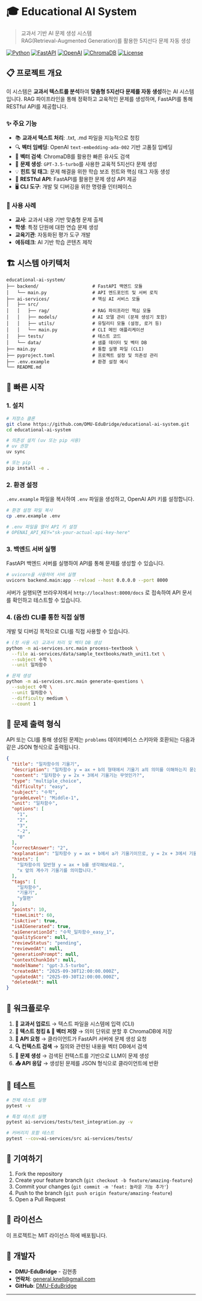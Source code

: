 # 🎓 Educational AI System

> 교과서 기반 AI 문제 생성 시스템  
> RAG(Retrieval-Augmented Generation)를 활용한 5지선다 문제 자동 생성

[![Python](https://img.shields.io/badge/Python-3.11+-blue.svg)](https://python.org)
[![FastAPI](https://img.shields.io/badge/FastAPI-Backend-green.svg)](https://fastapi.tiangolo.com/)
[![OpenAI](https://img.shields.io/badge/OpenAI-GPT--3.5-blue.svg)](https://openai.com)
[![ChromaDB](https://img.shields.io/badge/ChromaDB-Vector%20DB-orange.svg)](https://chromadb.com)
[![License](https://img.shields.io/badge/License-MIT-yellow.svg)](https://opensource.org/licenses/MIT)

## 📋 프로젝트 개요

이 시스템은 **교과서 텍스트를 분석**하여 **맞춤형 5지선다 문제를 자동 생성**하는 AI 시스템입니다. RAG 파이프라인을 통해 정확하고 교육적인 문제를 생성하며, FastAPI를 통해 RESTful API를 제공합니다.

### ✨ 주요 기능

- 📚 **교과서 텍스트 처리**: .txt, .md 파일을 지능적으로 청킹
- 🔍 **벡터 임베딩**: OpenAI `text-embedding-ada-002` 기반 고품질 임베딩
- 💾 **벡터 검색**: ChromaDB를 활용한 빠른 유사도 검색
- 🧠 **문제 생성**: `GPT-3.5-turbo`를 사용한 교육적 5지선다 문제 생성
- 💡 **힌트 및 태그**: 문제 해결을 위한 학습 보조 힌트와 핵심 태그 자동 생성
- 🚀 **RESTful API**: FastAPI를 활용한 문제 생성 API 제공
- 🖥️ **CLI 도구**: 개발 및 디버깅을 위한 명령줄 인터페이스

### 🎯 사용 사례

- **교사**: 교과서 내용 기반 맞춤형 문제 출제
- **학생**: 특정 단원에 대한 연습 문제 생성
- **교육기관**: 자동화된 평가 도구 개발
- **에듀테크**: AI 기반 학습 콘텐츠 제작

## 🏗️ 시스템 아키텍처

```
educational-ai-system/
├── backend/                    # FastAPI 백엔드 모듈
│   └── main.py                 # API 엔드포인트 및 서버 로직
├── ai-services/                # 핵심 AI 서비스 모듈
│   ├── src/
│   │   ├── rag/                # RAG 파이프라인 핵심 모듈
│   │   ├── models/             # AI 모델 관리 (문제 생성기 포함)
│   │   ├── utils/              # 유틸리티 모듈 (설정, 로거 등)
│   │   └── main.py             # CLI 메인 애플리케이션
│   ├── tests/                  # 테스트 코드
│   └── data/                   # 샘플 데이터 및 벡터 DB
├── main.py                     # 통합 실행 파일 (CLI)
├── pyproject.toml              # 프로젝트 설정 및 의존성 관리
├── .env.example                # 환경 설정 예시
└── README.md
```

## 🚀 빠른 시작

### 1. 설치

```bash
# 저장소 클론
git clone https://github.com/DMU-EduBridge/educational-ai-system.git
cd educational-ai-system

# 의존성 설치 (uv 또는 pip 사용)
# uv 권장
uv sync

# 또는 pip
pip install -e .
```

### 2. 환경 설정

`.env.example` 파일을 복사하여 `.env` 파일을 생성하고, OpenAI API 키를 설정합니다.

```bash
# 환경 설정 파일 복사
cp .env.example .env

# .env 파일을 열어 API 키 설정
# OPENAI_API_KEY="sk-your-actual-api-key-here"
```

### 3. 백엔드 서버 실행

FastAPI 백엔드 서버를 실행하여 API를 통해 문제를 생성할 수 있습니다.

```bash
# uvicorn을 사용하여 서버 실행
uvicorn backend.main:app --reload --host 0.0.0.0 --port 8000
```

서버가 실행되면 브라우저에서 `http://localhost:8000/docs` 로 접속하여 API 문서를 확인하고 테스트할 수 있습니다.

### 4. (옵션) CLI를 통한 직접 실행

개발 및 디버깅 목적으로 CLI를 직접 사용할 수 있습니다.

```bash
# (첫 사용 시) 교과서 처리 및 벡터 DB 생성
python -m ai-services.src.main process-textbook \
  --file ai-services/data/sample_textbooks/math_unit1.txt \
  --subject 수학 \
  --unit 일차함수

# 문제 생성
python -m ai-services.src.main generate-questions \
  --subject 수학 \
  --unit 일차함수 \
  --difficulty medium \
  --count 1
```

## 📝 문제 출력 형식

API 또는 CLI를 통해 생성된 문제는 `problems` 데이터베이스 스키마와 호환되는 다음과 같은 JSON 형식으로 출력됩니다.

```json
{
  "title": "일차함수의 기울기",
  "description": "일차함수 y = ax + b의 형태에서 기울기 a의 의미를 이해하는지 묻는 문제입니다.",
  "content": "일차함수 y = 2x + 3에서 기울기는 무엇인가?",
  "type": "multiple_choice",
  "difficulty": "easy",
  "subject": "수학",
  "gradeLevel": "Middle-1",
  "unit": "일차함수",
  "options": [
    "1",
    "2",
    "3",
    "-2",
    "0"
  ],
  "correctAnswer": "2",
  "explanation": "일차함수 y = ax + b에서 a가 기울기이므로, y = 2x + 3에서 기울기는 2입니다.",
  "hints": [
    "일차함수의 일반형 y = ax + b를 생각해보세요.",
    "x 앞의 계수가 기울기를 의미합니다."
  ],
  "tags": [
    "일차함수",
    "기울기",
    "y절편"
  ],
  "points": 10,
  "timeLimit": 60,
  "isActive": true,
  "isAIGenerated": true,
  "aiGenerationId": "수학_일차함수_easy_1",
  "qualityScore": null,
  "reviewStatus": "pending",
  "reviewedAt": null,
  "generationPrompt": null,
  "contextChunkIds": null,
  "modelName": "gpt-3.5-turbo",
  "createdAt": "2025-09-30T12:00:00.000Z",
  "updatedAt": "2025-09-30T12:00:00.000Z",
  "deletedAt": null
}
```

## 🔄 워크플로우

1.  **📝 교과서 업로드** → 텍스트 파일을 시스템에 입력 (CLI)
2.  **🔪 텍스트 청킹 & 💾 벡터 저장** → 의미 단위로 분할 후 ChromaDB에 저장
3.  **🚀 API 요청** → 클라이언트가 FastAPI 서버에 문제 생성 요청
4.  **🔍 컨텍스트 검색** → 질의와 관련된 내용을 벡터 DB에서 검색
5.  **🧠 문제 생성** → 검색된 컨텍스트를 기반으로 LLM이 문제 생성
6.  **📤 API 응답** → 생성된 문제를 JSON 형식으로 클라이언트에 반환

## 🧪 테스트

```bash
# 전체 테스트 실행
pytest -v

# 특정 테스트 실행
pytest ai-services/tests/test_integration.py -v

# 커버리지 포함 테스트
pytest --cov=ai-services/src ai-services/tests/
```

## 🤝 기여하기

1. Fork the repository
2. Create your feature branch (`git checkout -b feature/amazing-feature`)
3. Commit your changes (`git commit -m 'feat: 놀라운 기능 추가'`)
4. Push to the branch (`git push origin feature/amazing-feature`)
5. Open a Pull Request

## 📄 라이선스

이 프로젝트는 MIT 라이선스 하에 배포됩니다.

## 👥 개발자

- **DMU-EduBridge** - 김현종
- **연락처**: general.knell@gmail.com
- **GitHub**: [DMU-EduBridge](https://github.com/DMU-EduBridge)

---